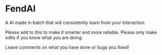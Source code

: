 # FendAI
A AI made in batch that will consistently learn from your interaction

Please add to this to make it smarter and more reliable. Please only make edits if you know what you are doing.

Leave comments on what you have done or bugs you fixed!

